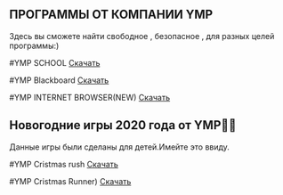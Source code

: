 ## ПРОГРАММЫ ОТ КОМПАНИИ YMP

Здесь вы сможете найти свободное , безопасное ,
для разных целей программы:)

#YMP SCHOOL
[Скачать](https://drive.google.com/file/d/1Bi_ZAYV2lA7ljvlxWRmuwgmxTbShN25T/view?usp=sharing)

#YMP Blackboard
[Скачать](https://drive.google.com/drive/folders/1pR-PseAecemwu5TMdRwQhbpmdZd6ByS5?usp=sharing)

#YMP INTERNET BROWSER(NEW)
[Скачать](https://drive.google.com/drive/folders/1TD9rxrOHCwo9GU7rXbfJT0ybfI77ooHo?usp=sharing)

## Новогодние игры 2020 года от YMP🎄🎁

Данные игры были сделаны для детей.Имейте это ввиду.

#YMP Cristmas rush
[Скачать](https://drive.google.com/drive/folders/10FKYC3IuPeI_X00Jg5R6F4KiE7KfcmHQ?usp=sharing)

#YMP Cristmas Runner)
[Скачать](https://drive.google.com/file/d/1pTOWyAs7D3lweuYTYQykAv-0lokvGePZ/view?usp=sharing)




